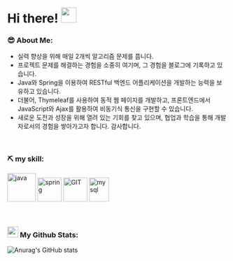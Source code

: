 # Hi there! <img src="https://github.com/TheDudeThatCode/TheDudeThatCode/blob/master/Assets/Hi.gif" width="35" />



### 😎 About Me:
- 실력 향상을 위해 매일 2개씩 알고리즘 문제를 풉니다.
- 프로젝트 문제를 해결하는 경험을 소중히 여기며, 그 경험을 블로그에 기록하고 있습니다.
- Java와 Spring을 이용하여 RESTful 백엔드 어플리케이션을 개발하는 능력을 보유하고 있습니다.
- 더불어, Thymeleaf를 사용하여 동적 웹 페이지를 개발하고, 프론트엔드에서 JavaScript와 Ajax를 활용하여 비동기식 통신을 구현할 수 있습니다.
- 새로운 도전과 성장을 위해 열려 있는 기회를 찾고 있으며, 협업과 학습을 통해 개발자로서의 경험을 쌓아가고자 합니다. 감사합니다.

<br>

### ⛏️ my skill:
<p>
      <img src="https://www.vectorlogo.zone/logos/java/java-icon.svg" alt="java" width="65" height="65"/> 
      <img src="https://www.vectorlogo.zone/logos/springio/springio-icon.svg" alt="spring" width="55" height="55"/>
       <img src="https://www.vectorlogo.zone/logos/git-scm/git-scm-icon.svg" alt="GIT" width="55" height="55"/> 
      <img src="https://www.vectorlogo.zone/logos/mysql/mysql-icon.svg" alt="mysql" width="45" height="55"/>
</p>

<br>

### <img src='https://media1.giphy.com/media/du3J3cXyzhj75IOgvA/giphy.gif?cid=ecf05e47x2g034i9pzwtzzsd3xgg2w9nr94t4tflbbgo3008&rid=giphy.gif' width='25' /> My Github Stats:
![Anurag's GitHub stats](https://github-readme-stats.vercel.app/api?username=Kim-Gyuri&show_icons=true&theme=default)


